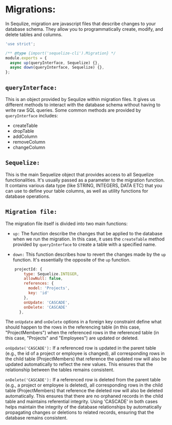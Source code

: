 # Migrations:

In Sequlize, migration are javascript files that describe changes to your database schema. They allow you to programmatically create, modify, and delete tables and columns.

```javascript
'use strict';

/** @type {import('sequelize-cli').Migration} */
module.exports = {
  async up(queryInterface, Sequelize) {},
  async down(queryInterface, Sequelize) {},
};
```

## `queryInterface:`

This is an object provided by Sequlize within migration files. It gives us different methods to interact with the database schema without having to write raw SQL queries. Some common methods are provided by `queryInterface` includes:

- createTable
- dropTable
- addColumn
- removeColumn
- changeColumn

## `Sequelize:`

This is the main Sequelize object that provides access to all Sequelize functionalities. It's usually passed as a parameter to the migration function. It contains various data type (like STRING, INTEGERS, DATA ETC) that you can use to define your table columns, as well as utility functions for database operations.

## `Migration file:`

The migration file itself is divided into two main functions:

- `up:` The function describe the changes that be applied to the database when we run the migration. In this case, it uses the `createTable` method provided by `queryInterface` to create a table with a specified name.

- `down:` This function describes how to revert the changes made by the `up` function. It's essentially the opposite of the `up` function.


```javascript
    projectId: {
        type: Sequelize.INTEGER,
        allowNull: false,
        references: {
          model: 'Projects',
          key: 'id'
        },
        onUpdate: 'CASCADE',
        onDelete: 'CASCADE'
      },
```

The `onUpdate` and `onDelete` options in a foreign key constraint define what should happen to the rows in the referencing table (in this case, "ProjectMembers") when the referenced rows in the referenced table (in this case, "Projects" and "Employees") are updated or deleted.

`onUpdate('CASCADE'):` If a referenced row is updated in the parent table (e.g., the id of a project or employee is changed), all corresponding rows in the child table (ProjectMembers) that reference the updated row will also be updated automatically to reflect the new values. This ensures that the relationship between the tables remains consistent.

`onDelete('CASCADE'):` If a referenced row is deleted from the parent table (e.g., a project or employee is deleted), all corresponding rows in the child table (ProjectMembers) that reference the deleted row will also be deleted automatically. This ensures that there are no orphaned records in the child table and maintains referential integrity.
Using 'CASCADE' in both cases helps maintain the integrity of the database relationships by automatically propagating changes or deletions to related records, ensuring that the database remains consistent.
